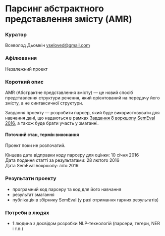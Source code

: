 # Парсинг абстрактного представлення змісту (AMR)

### Куратор

Всеволод Дьомкін <vseloved@gmail.com>

### Афілювання

Незалежний проект

### Короткий опис

AMR (Абстрактне представлення змісту) — це новий спосіб представлення структури речення, який орієнтований на передачу його змісту, а не синтаксичної структури.

Завдання проекту — розробити парсер, який буде використовувати для навчання дані, що надаються в рамках [Завдання 8 воркшопу SemEval 2016](http://alt.qcri.org/semeval2016/task8/), а також буде брати участь у змаганні.

#### Поточний стан, термін виконання

Проект поки не розпочатий.

Кінцева дата відправки коду парсеру для оцінки: 10 січня 2016                          
Дата подання статті за результатами: 28 лютого 2016                         
Дата SemEval вокршопу: літо 2016

### Результати проекту

- програмний код парсеру та код для його навчання
- результат змагання
- публікація в збірнику SemEval (у разі отримання гарних результатів)

### Потреби в людях

- 1 людина з досвідом розробки NLP-технологій (парсери, тегери, NER і т.п.)

